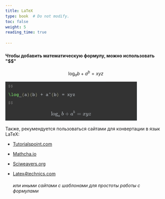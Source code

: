 ```yaml
---
title: LaTeX
type: book  # Do not modify.
toc: false
weight: 5
reading_time: true

---
```


### 

#### Чтобы добавить математическую формулу, можно использовать "$$"




$$
\log_{a}{b} + a^{b} = xyz
$$




![latex](latex.png)





Также, рекумендуется пользоваться сайтами для конвертации в язык LaTeX:


* [Tutorialspoint.com](https://www.tutorialspoint.com/latex_equation_editor.htm)

* [Mathcha.io](https://www.mathcha.io/)

* [Sciweavers.org](http://www.sciweavers.org/free-online-latex-equation-editor)

* [Latex4technics.com](https://www.latex4technics.com/)

  ###### или иными сайтами с шаблонами для простоты работы с формулами
